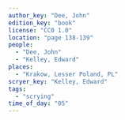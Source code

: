 ```yaml
---
author_key: "Dee, John"
edition_key: "book"
license: "CC0 1.0"
location: "page 138-139"
people:
  - "Dee, John"
  - "Kelley, Edward"
places:
  - "Krakow, Lesser Poland, PL"
scryer_key: "Kelley, Edward"
tags:
  - "scrying"
time_of_day: "05"
---
```

